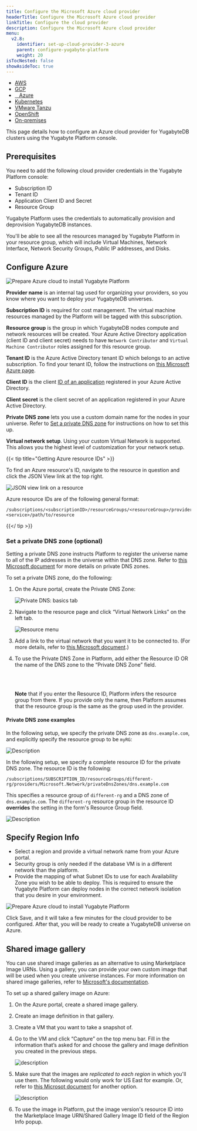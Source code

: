 ```yaml
---
title: Configure the Microsoft Azure cloud provider
headerTitle: Configure the Microsoft Azure cloud provider
linkTitle: Configure the cloud provider
description: Configure the Microsoft Azure cloud provider
menu:
  v2.8:
    identifier: set-up-cloud-provider-3-azure
    parent: configure-yugabyte-platform
    weight: 20
isTocNested: false
showAsideToc: true
---
```


<ul class="nav nav-tabs-alt nav-tabs-yb">

  <li>
    <a href="/preview/yugabyte-platform/configure-yugabyte-platform/set-up-cloud-provider/aws" class="nav-link">
      <i class="fab fa-aws"></i>
      AWS
    </a>
  </li>

  <li>
    <a href="/preview/yugabyte-platform/configure-yugabyte-platform/set-up-cloud-provider/gcp" class="nav-link">
      <i class="fab fa-google" aria-hidden="true"></i>
      GCP
    </a>
  </li>

  <li>
    <a href="/preview/yugabyte-platform/configure-yugabyte-platform/set-up-cloud-provider/azure" class="nav-link active">
      <i class="icon-azure" aria-hidden="true"></i>
      &nbsp;&nbsp; Azure
    </a>
  </li>

  <li>
    <a href="/preview/yugabyte-platform/configure-yugabyte-platform/set-up-cloud-provider/kubernetes" class="nav-link">
      <i class="fas fa-cubes" aria-hidden="true"></i>
      Kubernetes
    </a>
  </li>

  <li>
    <a href="/preview/yugabyte-platform/configure-yugabyte-platform/set-up-cloud-provider/vmware-tanzu" class="nav-link">
      <i class="fas fa-cubes" aria-hidden="true"></i>
      VMware Tanzu
    </a>
  </li>

<li>
    <a href="/preview/yugabyte-platform/configure-yugabyte-platform/set-up-cloud-provider/openshift" class="nav-link">
      <i class="fas fa-cubes" aria-hidden="true"></i>OpenShift</a>
  </li>

  <li>
    <a href="/preview/yugabyte-platform/configure-yugabyte-platform/set-up-cloud-provider/on-premises" class="nav-link">
      <i class="fas fa-building"></i>
      On-premises
    </a>
  </li>

</ul>

This page details how to configure an Azure cloud provider for YugabyteDB clusters using the Yugabyte Platform console.

## Prerequisites

You need to add the following cloud provider credentials in the Yugabyte Platform console:

* Subscription ID
* Tenant ID
* Application Client ID and Secret
* Resource Group

Yugabyte Platform uses the credentials to automatically provision and deprovision YugabyteDB instances.

You'll be able to see all the resources managed by Yugabyte Platform in your resource group, which will include Virtual Machines, Network Interface, Network Security Groups, Public IP addresses, and Disks.

## Configure Azure

![Prepare Azure cloud to install Yugabyte Platform](/images/yb-platform/install/azure/platform-azure-prepare-cloud-env-4.png)

**Provider name** is an internal tag used for organizing your providers, so you know where you want to deploy your YugabyteDB universes.

**Subscription ID** is required for cost management. The virtual machine resources managed by the Platform will be tagged with this subscription.

**Resource group** is the group in which YugabyteDB nodes compute and network resources will be created. Your Azure Active Directory application (client ID and client secret) needs to have `Network Contributor` and `Virtual Machine Contributor` roles assigned for this resource group.

**Tenant ID** is the Azure Active Directory tenant ID which belongs to an active subscription. To find your tenant ID, follow the instructions on [this Microsoft Azure page](https://docs.microsoft.com/en-us/azure/active-directory/develop/howto-create-service-principal-portal#get-tenant-and-app-id-values-for-signing-in).

**Client ID** is the client [ID of an application](https://docs.microsoft.com/en-us/azure/active-directory/develop/howto-create-service-principal-portal#option-2-create-a-new-application-secret) registered in your Azure Active Directory.

**Client secret** is the client secret of an application registered in your Azure Active Directory.

**Private DNS zone** lets you use a custom domain name for the nodes in your universe. Refer to [Set a private DNS zone](#set-a-private-dns-zone-optional) for instructions on how to set this up.

**Virtual network setup**. Using your custom Virtual Network is supported. This allows you the highest level of customization for your network setup.

{{< tip title="Getting Azure resource IDs" >}}

To find an Azure resource's ID, navigate to the resource in question and click the JSON View link at the top right.

![JSON view link on a resource](/images/yb-platform/install/azure/resource-get-json.png)

Azure resource IDs are of the following general format:

```output
/subscriptions/<subscriptionID>/resourceGroups/<resourceGroup>/providers/Microsoft.<service>/path/to/resource
```

{{</ tip >}}

### Set a private DNS zone (optional)

Setting a private DNS zone instructs Platform to register the universe name to all of the IP addresses in the universe within that DNS zone. Refer to [this Microsoft document](https://docs.microsoft.com/en-us/azure/dns/private-dns-privatednszone) for more details on private DNS zones.

To set a private DNS zone, do the following:

1. On the Azure portal, create the Private DNS Zone:

    ![Private DNS: basics tab](/images/yb-platform/install/azure/private-dns-basics-tab.png)

1. Navigate to the resource page and click “Virtual Network Links” on the left tab.

    ![Resource menu](/images/yb-platform/install/azure/resource-menu.png)

1. Add a link to the virtual network that you want it to be connected to. (For more details, refer to [this Microsoft document](https://docs.microsoft.com/en-us/azure/dns/private-dns-getstarted-portal).)

1. To use the Private DNS Zone in Platform, add either the Resource ID OR the name of the DNS zone to the “Private DNS Zone” field.

    <br/><br/>

    **Note** that if you enter the Resource ID, Platform infers the resource group from there. If you provide only the name, then Platform assumes that the resource group is the same as the group used in the provider.

#### Private DNS zone examples

In the following setup, we specify the private DNS zone as `dns.example.com`, and explicitly specify the resource group to be `myRG`:

![Description](/images/yb-platform/install/azure/private-dns-myrg.png)

In the following setup, we specify a complete resource ID for the private DNS zone. The resource ID is the following:

```output
/subscriptions/SUBSCRIPTION_ID/resourceGroups/different-rg/providers/Microsoft.Network/privateDnsZones/dns.example.com
```

This specifies a resource group of `different-rg` and a DNS zone of `dns.example.com`. The `different-rg` resource group in the resource ID **overrides** the setting in the form's Resource Group field.

![Description](/images/yb-platform/install/azure/private-dns-different-rg.png)

## Specify Region Info

* Select a region and provide a virtual network name from your Azure portal.
* Security group is only needed if the database VM is in a different network than the platform.
* Provide the mapping of what Subnet IDs to use for each Availability Zone you wish to be able to deploy. This is required to ensure the Yugabyte Platform can deploy nodes in the correct network isolation that you desire in your environment.

![Prepare Azure cloud to install Yugabyte Platform](/images/yb-platform/install/azure/platform-azure-prepare-cloud-env-5.png)

Click Save, and it will take a few minutes for the cloud provider to be configured. After that, you will be ready to create a YugabyteDB universe on Azure.

## Shared image gallery

You can use shared image galleries as an alternative to using Marketplace Image URNs. Using a gallery, you can provide your own custom image that will be used when you create universe instances. For more information on shared image galleries, refer to [Microsoft's documentation](https://docs.microsoft.com/en-us/azure/virtual-machines/shared-image-galleries).

To set up a shared gallery image on Azure:

1. On the Azure portal, create a shared image gallery.
1. Create an image definition in that gallery.
1. Create a VM that you want to take a snapshot of.
1. Go to the VM and click “Capture” on the top menu bar. Fill in the information that’s asked for and choose the gallery and image definition you created in the previous steps.

    ![description](/images/yb-platform/install/azure/shared-gallery-capture.png)

1. Make sure that the images are _replicated to each region_ in which you'll use them. The following would only work for US East for example. Or, refer to [this Microsot document](https://docs.microsoft.com/en-us/azure/virtual-machines/windows/shared-images-portal) for another option.

    ![description](/images/yb-platform/install/azure/shared-gallery-replication.png)

1. To use the image in Platform, put the image version's resource ID into the Marketplace Image URN/Shared Gallery Image ID field of the Region Info popup.
